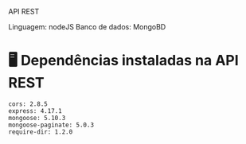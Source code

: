 API REST

Linguagem: nodeJS
Banco de dados: MongoBD




# :desktop_computer: Dependências instaladas na API REST
    cors: 2.8.5
    express: 4.17.1
    mongoose: 5.10.3
    mongoose-paginate: 5.0.3
    require-dir: 1.2.0

